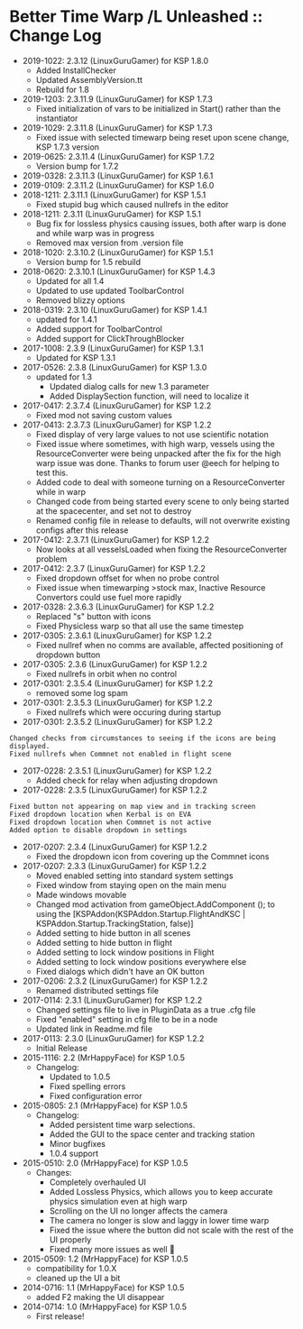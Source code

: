 # Better Time Warp /L Unleashed :: Change Log

* 2019-1022: 2.3.12 (LinuxGuruGamer) for KSP 1.8.0
	+ Added InstallChecker
	+ Updated AssemblyVersion.tt
	+ Rebuild for 1.8
* 2019-1203: 2.3.11.9 (LinuxGuruGamer) for KSP 1.7.3
	+ Fixed initialization of vars to be initialized in Start() rather than the instantiator
* 2019-1029: 2.3.11.8 (LinuxGuruGamer) for KSP 1.7.3
	+ Fixed issue with selected timewarp being reset upon scene change, KSP 1.7.3 version
* 2019-0625: 2.3.11.4 (LinuxGuruGamer) for KSP 1.7.2
	+ Version bump for 1.7.2
* 2019-0328: 2.3.11.3 (LinuxGuruGamer) for KSP 1.6.1
* 2019-0109: 2.3.11.2 (LinuxGuruGamer) for KSP 1.6.0
* 2018-1211: 2.3.11.1 (LinuxGuruGamer) for KSP 1.5.1
	+ Fixed stupid bug which caused nullrefs in the editor
* 2018-1211: 2.3.11 (LinuxGuruGamer) for KSP 1.5.1
	+ Bug fix for lossless physics causing issues, both after warp is done and while warp was in progress
	+ Removed max version from .version file
* 2018-1020: 2.3.10.2 (LinuxGuruGamer) for KSP 1.5.1
	+ Version bump for 1.5 rebuild
* 2018-0620: 2.3.10.1 (LinuxGuruGamer) for KSP 1.4.3
	+ Updated for all 1.4
	+ Updated to use updated ToolbarControl
	+ Removed blizzy options
* 2018-0319: 2.3.10 (LinuxGuruGamer) for KSP 1.4.1
	+ updated for 1.4.1
	+ Added support for ToolbarControl
	+ Added support for ClickThroughBlocker
* 2017-1008: 2.3.9 (LinuxGuruGamer) for KSP 1.3.1
	+ Updated for KSP 1.3.1
* 2017-0526: 2.3.8 (LinuxGuruGamer) for KSP 1.3.0
	+ updated for 1.3
		- Updated dialog calls for new 1.3 parameter
		- Added DisplaySection function, will need to localize it
* 2017-0417: 2.3.7.4 (LinuxGuruGamer) for KSP 1.2.2
	+ Fixed mod not saving custom values
* 2017-0413: 2.3.7.3 (LinuxGuruGamer) for KSP 1.2.2
	+ Fixed display of very large values to not use scientific notation
	+ Fixed issue where sometimes, with high warp, vessels using the ResourceConverter were being unpacked after the fix for the high warp issue was done.  Thanks to forum user @eech for helping to test this.
	+ Added code to deal with someone turning on a ResourceConverter while in warp
	+ Changed code from being started every scene to only being started at the spacecenter, and set not to destroy
	+ Renamed config file in release to defaults, will not overwrite existing configs after this release
* 2017-0412: 2.3.7.1 (LinuxGuruGamer) for KSP 1.2.2
	+ Now looks at all vesselsLoaded when fixing the ResourceConverter problem
* 2017-0412: 2.3.7 (LinuxGuruGamer) for KSP 1.2.2
	+ Fixed dropdown offset for when no probe control
	+ Fixed issue when timewarping >stock max, Inactive Resource Convertors could use fuel more rapidly
* 2017-0328: 2.3.6.3 (LinuxGuruGamer) for KSP 1.2.2
	+ Replaced "s" button with icons
	+ Fixed Physicless warp so that all use the same timestep
* 2017-0305: 2.3.6.1 (LinuxGuruGamer) for KSP 1.2.2
	+ Fixed nullref when no comms are available, affected positioning of dropdown button
* 2017-0305: 2.3.6 (LinuxGuruGamer) for KSP 1.2.2
	+ Fixed nullrefs in orbit when no control
* 2017-0301: 2.3.5.4 (LinuxGuruGamer) for KSP 1.2.2
	+ removed some log spam
* 2017-0301: 2.3.5.3 (LinuxGuruGamer) for KSP 1.2.2
	+ Fixed nullrefs which were occuring during startup
* 2017-0301: 2.3.5.2 (LinuxGuruGamer) for KSP 1.2.2
```
Changed checks from circumstances to seeing if the icons are being displayed.
Fixed nullrefs when Commnet not enabled in flight scene
```
* 2017-0228: 2.3.5.1 (LinuxGuruGamer) for KSP 1.2.2
	+ Added check for relay when adjusting dropdown
* 2017-0228: 2.3.5 (LinuxGuruGamer) for KSP 1.2.2
```
Fixed button not appearing on map view and in tracking screen
Fixed dropdown location when Kerbal is on EVA
Fixed dropdown location when Commnet is not active
Added option to disable dropdown in settings
```
* 2017-0207: 2.3.4 (LinuxGuruGamer) for KSP 1.2.2
	+ Fixed the dropdown icon from covering up the Commnet icons
* 2017-0207: 2.3.3 (LinuxGuruGamer) for KSP 1.2.2
	+ Moved enabled setting into standard system settings
	+ Fixed window from staying open on the main menu
	+ Made windows movable
	+ Changed mod activation from gameObject.AddComponent<BetterTimeWarp> (); to using the   [KSPAddon(KSPAddon.Startup.FlightAndKSC | KSPAddon.Startup.TrackingStation, false)]
	+ Added setting to hide button in all scenes
	+ Added setting to hide button in flight
	+ Added setting to  lock window positions in Flight
	+ Added setting to lock window positions everywhere else
	+ Fixed dialogs which didn't have an OK button
* 2017-0206: 2.3.2 (LinuxGuruGamer) for KSP 1.2.2
	+ Renamed distributed settings file
* 2017-0114: 2.3.1 (LinuxGuruGamer) for KSP 1.2.2
	+ Changed settings file to live in PluginData as a true .cfg file
	+ Fixed "enabled" setting in cfg file to be in a node
	+ Updated link in Readme.md file
* 2017-0113: 2.3.0 (LinuxGuruGamer) for KSP 1.2.2
	+ Initial Release
* 2015-1116: 2.2 (MrHappyFace) for KSP 1.0.5
	+ Changelog:
		- Updated to 1.0.5
		- Fixed spelling errors
		- Fixed configuration error
* 2015-0805: 2.1 (MrHappyFace) for KSP 1.0.5
	+ Changelog:
		- Added persistent time warp selections.
		- Added the GUI to the space center and tracking station
		- Minor bugfixes
		- 1.0.4 support
* 2015-0510: 2.0 (MrHappyFace) for KSP 1.0.5
	+ Changes:
		- Completely overhauled UI
		- Added Lossless Physics, which allows you to keep accurate physics simulation even at high warp
		- Scrolling on the UI no longer affects the camera
		- The camera no longer is slow and laggy in lower time warp
		- Fixed the issue where the button did not scale with the rest of the UI properly
		- Fixed many more issues as well :octopus:
* 2015-0509: 1.2 (MrHappyFace) for KSP 1.0.5
	+ compatibility for 1.0.X
	+ cleaned up the UI a bit
* 2014-0716: 1.1 (MrHappyFace) for KSP 1.0.5
	+ added F2 making the UI disappear
* 2014-0714: 1.0 (MrHappyFace) for KSP 1.0.5
	+ First release!
